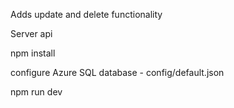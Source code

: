 Adds update and delete functionality

Server api

npm install

configure Azure SQL database - config/default.json

npm run dev